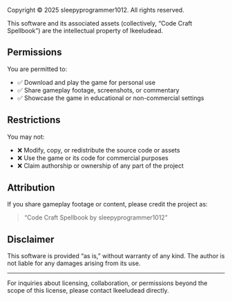 Copyright © 2025 sleepyprogrammer1012. All rights reserved.

This software and its associated assets (collectively, “Code Craft Spellbook”) are the intellectual property of Ikeeludead.

## Permissions

You are permitted to:

- ✅ Download and play the game for personal use
- ✅ Share gameplay footage, screenshots, or commentary
- ✅ Showcase the game in educational or non-commercial settings

## Restrictions

You may not:

- ❌ Modify, copy, or redistribute the source code or assets
- ❌ Use the game or its code for commercial purposes
- ❌ Claim authorship or ownership of any part of the project

## Attribution

If you share gameplay footage or content, please credit the project as:

> “Code Craft Spellbook by sleepyprogrammer1012”

## Disclaimer

This software is provided “as is,” without warranty of any kind. The author is not liable for any damages arising from its use.

---

For inquiries about licensing, collaboration, or permissions beyond the scope of this license, please contact Ikeeludead directly.
